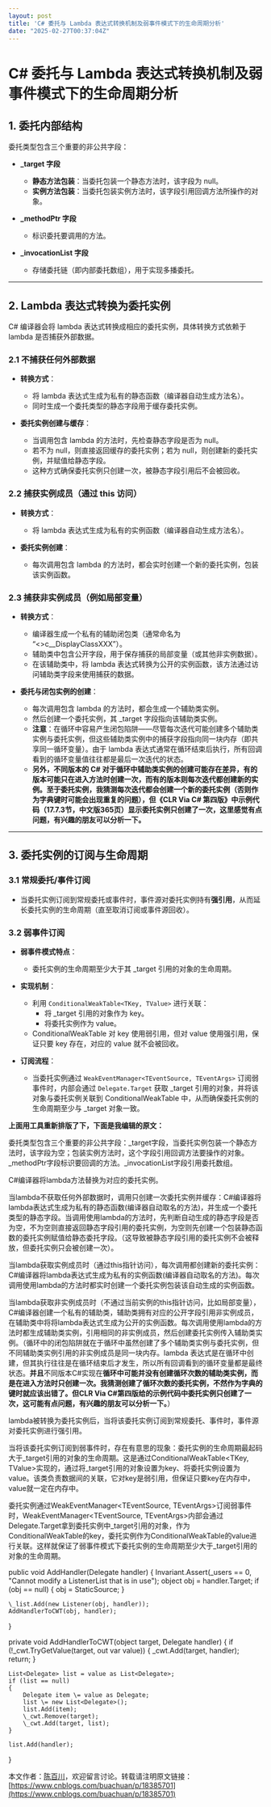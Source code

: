 ```yaml
---
layout: post
title: 'C# 委托与 Lambda 表达式转换机制及弱事件模式下的生命周期分析'
date: "2025-02-27T00:37:04Z"
---
```

C# 委托与 Lambda 表达式转换机制及弱事件模式下的生命周期分析
===================================

1\. 委托内部结构
----------

委托类型包含三个重要的非公共字段：

*   **\_target 字段**
    
    *   **静态方法包装**：当委托包装一个静态方法时，该字段为 null。
    *   **实例方法包装**：当委托包装实例方法时，该字段引用回调方法所操作的对象。
*   **\_methodPtr 字段**
    
    *   标识委托要调用的方法。
*   **\_invocationList 字段**
    
    *   存储委托链（即内部委托数组），用于实现多播委托。

* * *

2\. Lambda 表达式转换为委托实例
---------------------

C# 编译器会将 lambda 表达式转换成相应的委托实例，具体转换方式依赖于 lambda 是否捕获外部数据。

### 2.1 不捕获任何外部数据

*   **转换方式**：
    
    *   将 lambda 表达式生成为私有的静态函数（编译器自动生成方法名）。
    *   同时生成一个委托类型的静态字段用于缓存委托实例。
*   **委托实例创建与缓存**：
    
    *   当调用包含 lambda 的方法时，先检查静态字段是否为 null。
    *   若不为 null，则直接返回缓存的委托实例；若为 null，则创建新的委托实例，并赋值给静态字段。
    *   这种方式确保委托实例只创建一次，被静态字段引用后不会被回收。

### 2.2 捕获实例成员（通过 this 访问）

*   **转换方式**：
    
    *   将 lambda 表达式生成为私有的实例函数（编译器自动生成方法名）。
*   **委托实例创建**：
    
    *   每次调用包含 lambda 的方法时，都会实时创建一个新的委托实例，包装该实例函数。

### 2.3 捕获非实例成员（例如局部变量）

*   **转换方式**：
    
    *   编译器生成一个私有的辅助闭包类（通常命名为 “<>c\_\_DisplayClassXXX”）。
    *   辅助类中包含公开字段，用于保存捕获的局部变量（或其他非实例数据）。
    *   在该辅助类中，将 lambda 表达式转换为公开的实例函数，该方法通过访问辅助类字段来使用捕获的数据。
*   **委托与闭包实例的创建**：
    
    *   每次调用包含 lambda 的方法时，都会生成一个辅助类实例。
    *   然后创建一个委托实例，其 \_target 字段指向该辅助类实例。
    *   **注意**：在循环中容易产生闭包陷阱——尽管每次迭代可能创建多个辅助类实例与委托实例，但这些辅助类实例中的捕获字段指向同一块内存（即共享同一循环变量）。由于 lambda 表达式通常在循环结束后执行，所有回调看到的循环变量值往往都是最后一次迭代的状态。
    *   **另外，不同版本的 C# 对于循环中辅助类实例的创建可能存在差异，有的版本可能只在进入方法时创建一次，而有的版本则每次迭代都创建新的实例。至于委托实例，我猜测每次迭代都会创建一个新的委托实例（否则作为字典键时可能会出现重复的问题），但《CLR Via C# 第四版》中示例代码（17.7.3节，中文版365页）显示委托实例只创建了一次，这里感觉有点问题，有兴趣的朋友可以分析一下。**

* * *

3\. 委托实例的订阅与生命周期
----------------

### 3.1 常规委托/事件订阅

*   当委托实例订阅到常规委托或事件时，事件源对委托实例持有**强引用**，从而延长委托实例的生命周期（直至取消订阅或事件源回收）。

### 3.2 弱事件订阅

*   **弱事件模式特点**：
    
    *   委托实例的生命周期至少大于其 \_target 引用的对象的生命周期。
*   **实现机制**：
    
    *   利用 `ConditionalWeakTable<TKey, TValue>` 进行关联：
        *   将 \_target 引用的对象作为 key。
        *   将委托实例作为 value。
    *   ConditionalWeakTable 对 key 使用弱引用，但对 value 使用强引用，保证只要 key 存在，对应的 value 就不会被回收。
*   **订阅流程**：
    
    *   当委托实例通过 `WeakEventManager<TEventSource, TEventArgs>` 订阅弱事件时，内部会通过 `Delegate.Target` 获取 \_target 引用的对象，并将该对象与委托实例关联到 ConditionalWeakTable 中，从而确保委托实例的生命周期至少与 \_target 对象一致。

  

**上面用工具重新排版了下，下面是我编辑的原文：**

委托类型包含三个重要的非公共字段：\_target字段，当委托实例包装一个静态方法时，该字段为空；包装实例方法时，这个字段引用回调方法要操作的对象。\_methodPtr字段标识要回调的方法。\_invocationList字段引用委托数组。

C#编译器将lambda方法替换为对应的委托实例。

当lambda不获取任何外部数据时，调用只创建一次委托实例并缓存：C#编译器将lambda表达式生成为私有的静态函数(编译器自动取名的方法)，并生成一个委托类型的静态字段。当调用使用lambda的方法时，先判断自动生成的静态字段是否为空，不为空则直接返回静态字段引用的委托实例，为空则先创建一个包装静态函数的委托实例赋值给静态委托字段。（这导致被静态字段引用的委托实例不会被释放，但委托实例只会被创建一次）。

当lambda获取实例成员时（通过this指针访问），每次调用都创建新的委托实例：C#编译器将lambda表达式生成为私有的实例函数(编译器自动取名的方法)。每次调用使用lambda的方法时都实时创建一个委托实例包装该自动生成的实例函数。

当lambda获取非实例成员时（不通过当前实例的this指针访问，比如局部变量），C#编译器创建一个私有的辅助类，辅助类拥有对应的公开字段引用非实例成员，在辅助类中将将lambda表达式生成为公开的实例函数。每次调用使用lambda的方法时都生成辅助类实例，引用相同的非实例成员，然后创建委托实例传入辅助类实例。（循环中的闭包陷阱就在于循环中虽然创建了多个辅助类实例与委托实例，但不同辅助类实例引用的非实例成员是同一块内存。lambda 表达式是在循环中创建，但其执行往往是在循环结束后才发生，所以所有回调看到的循环变量都是最终状态。**并且**不同版本C#实现在**循环中可能并没有创建循环次数的辅助类实例，而是在进入方法时只创建一次。我猜测创建了循环次数的委托实例，不然作为字典的键时就应该出错了。但CLR Via C#第四版给的示例代码中委托实例只创建了一次，这可能有点问题，有兴趣的朋友可以分析一下。**）

lambda被转换为委托实例后，当将该委托实例订阅到常规委托、事件时，事件源对委托实例进行强引用。

当将该委托实例订阅到弱事件时，存在有意思的现象：委托实例的生命周期最起码大于\_target引用的对象的生命周期。这是通过ConditionalWeakTable<TKey, TValue>实现的，通过将\_target引用的对象设置为key、将委托实例设置为value。该类负责数据间的关联，它对key是弱引用，但保证只要key在内存中，value就一定在内存中。

委托实例通过WeakEventManager<TEventSource, TEventArgs>订阅弱事件时，WeakEventManager<TEventSource, TEventArgs>内部会通过Delegate.Target拿到委托实例中\_target引用的对象，作为ConditionalWeakTable的key，委托实例作为ConditionalWeakTable的value进行关联。这样就保证了弱事件模式下委托实例的生命周期至少大于\_target引用的对象的生命周期。

public void AddHandler(Delegate handler)
{
    Invariant.Assert(\_users \== 0, "Cannot modify a ListenerList that is in use");
    object obj = handler.Target;
    if (obj == null)
    {
        obj \= StaticSource;
    }

    \_list.Add(new Listener(obj, handler));
    AddHandlerToCWT(obj, handler);
}

private void AddHandlerToCWT(object target, Delegate handler)
{
    if (!\_cwt.TryGetValue(target, out var value))
    {
        \_cwt.Add(target, handler);
        return;
    }

    List<Delegate> list = value as List<Delegate>;
    if (list == null)
    {
        Delegate item \= value as Delegate;
        list \= new List<Delegate>();
        list.Add(item);
        \_cwt.Remove(target);
        \_cwt.Add(target, list);
    }

    list.Add(handler);
}

本文作者：[陈百川](https://www.cnblogs.com/buachuan/)，欢迎留言讨论。转载请注明原文链接：[https://www.cnblogs.com/buachuan/p/18385701](https://www.cnblogs.com/buachuan/p/18385701)